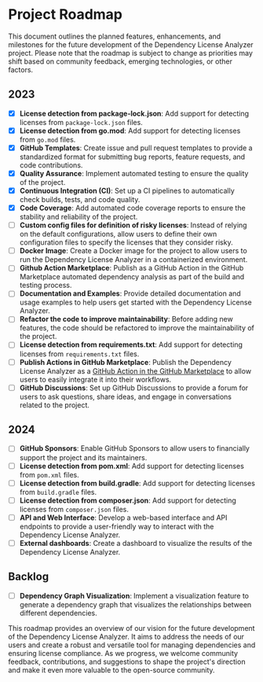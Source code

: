 # Project Roadmap

This document outlines the planned features, enhancements, and milestones for the future development of the Dependency
License Analyzer project. Please note that the roadmap is subject to change as priorities may shift based on community
feedback, emerging technologies, or other factors.

## 2023
- [x] **License detection from package-lock.json**: Add support for detecting licenses from `package-lock.json` files.
- [x] **License detection from go.mod**: Add support for detecting licenses from `go.mod` files.
- [x] **GitHub Templates**: Create issue and pull request templates to provide a standardized format for submitting bug
  reports, feature requests, and code contributions.
- [x] **Quality Assurance**: Implement automated testing to ensure the quality of the project.
- [x] **Continuous Integration (CI)**: Set up a CI pipelines to automatically check builds, tests, and code quality.
- [x] **Code Coverage**: Add automated code coverage reports to ensure the stability and reliability of the project.
- [ ] **Custom config files for definition of risky licenses**: Instead of relying on the default configurations, allow
  users to define their own configuration files to specify the licenses that they consider risky.
- [ ] **Docker Image**: Create a Docker image for the project to allow users to run the Dependency License Analyzer in a
  containerized environment.
- [ ] **Github Action Marketplace**: Publish as a GitHub Action in the GitHub Marketplace
  automated dependency analysis as part of the build and testing process.
- [ ] **Documentation and Examples**: Provide detailed documentation and usage examples to help users get started with the
  Dependency License Analyzer.
- [ ] **Refactor the code to improve maintainability**: Before adding new features, the code should be refactored 
  to improve the maintainability of the project.
- [ ] **License detection from requirements.txt**: Add support for detecting licenses from `requirements.txt` files.
- [ ] **Publish Actions in GitHub Marketplace**: Publish the Dependency License Analyzer as
  a [GitHub Action in the GitHub Marketplace](https://docs.github.com/en/actions/creating-actions/publishing-actions-in-github-marketplace)
  to allow users to easily integrate it into their workflows.
- [ ] **GitHub Discussions**: Set up GitHub Discussions to provide a forum for users to ask questions, share ideas, and
  engage in conversations related to the project.

## 2024
- [ ] **GitHub Sponsors**: Enable GitHub Sponsors to allow users to financially support the project and its maintainers.
- [ ] **License detection from pom.xml**: Add support for detecting licenses from `pom.xml` files.
- [ ] **License detection from build.gradle**: Add support for detecting licenses from `build.gradle` files.
- [ ] **License detection from composer.json**: Add support for detecting licenses from `composer.json` files.
- [ ] **API and Web Interface**: Develop a web-based interface and API endpoints to provide a user-friendly way to interact
  with the Dependency License Analyzer.
- [ ] **External dashboards**: Create a dashboard to visualize the results of the Dependency License Analyzer.

## Backlog
- [ ] **Dependency Graph Visualization**: Implement a visualization feature to generate a dependency graph that visualizes
  the relationships between different dependencies.

This roadmap provides an overview of our vision for the future development of the Dependency License Analyzer. It aims
to address the needs of our users and create a robust and versatile tool for managing dependencies and ensuring license
compliance. As we progress, we welcome community feedback, contributions, and suggestions to shape the project's
direction and make it even more valuable to the open-source community.